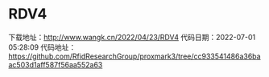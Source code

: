 # RDV4
下载地址：http://www.wangk.cn/2022/04/23/RDV4
代码日期：2022-07-01 05:28:09
代码地址：https://github.com/RfidResearchGroup/proxmark3/tree/cc933541486a36baac503d1aff587f56aa552a63
